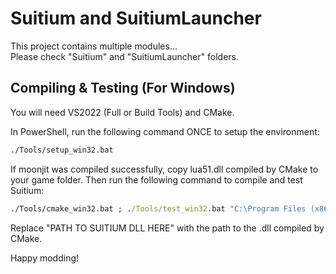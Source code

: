 # Suitium and SuitiumLauncher

This project contains multiple modules... \
Please check "Suitium" and "SuitiumLauncher" folders.

## Compiling & Testing (For Windows)

You will need VS2022 (Full or Build Tools) and CMake.

In PowerShell, run the following command ONCE to setup the environment:

```bat
./Tools/setup_win32.bat
```

If moonjit was compiled successfully, copy lua51.dll compiled by CMake to your game folder.
Then run the following command to compile and test Suitium:

```bat
./Tools/cmake_win32.bat ; ./Tools/test_win32.bat "C:\Program Files (x86)\Steam\steamapps\common\Sub Rosa\subrosa.exe" "PATH TO SUITIUM DLL HERE"
```

Replace "PATH TO SUITIUM DLL HERE" with the path to the .dll compiled by CMake.

Happy modding!